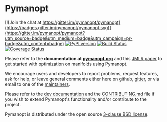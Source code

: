 # Pymanopt

[![Join the chat at https://gitter.im/pymanopt/pymanopt](https://badges.gitter.im/pymanopt/pymanopt.svg)](https://gitter.im/pymanopt/pymanopt?utm_source=badge&utm_medium=badge&utm_campaign=pr-badge&utm_content=badge)
[![PyPI version](https://badge.fury.io/py/pymanopt.svg)](https://badge.fury.io/py/pymanopt)
[![Build Status](https://travis-ci.org/pymanopt/pymanopt.svg?branch=master)](https://travis-ci.org/pymanopt/pymanopt)
[![Coverage Status](https://coveralls.io/repos/github/pymanopt/pymanopt/badge.svg?branch=master)](https://coveralls.io/github/pymanopt/pymanopt?branch=master)

Please refer to the **documentation at [pymanopt.org](https://pymanopt.org)**
and this [JMLR paper](http://www.jmlr.org/papers/v17/16-177.html) to get started
with optimization on manifolds using Pymanopt.

We encourage users and developers to report problems, request features,
ask for help, or leave general comments either here on github,
[gitter](https://gitter.im/pymanopt/pymanopt), or via email to one of the
[maintainers](https://github.com/pymanopt/pymanopt/blob/master/MAINTAINERS).

Please refer to the [dev documentation](https://pymanopt.org/docs/) and the
[CONTRIBUTING.md](https://github.com/pymanopt/pymanopt/blob/master/CONTRIBUTING.md)
file if you wish to extend Pymanopt's functionality and/or contribute to the
project.

Pymanopt is distributed under the open source [3-clause BSD
license](https://github.com/pymanopt/pymanopt/blob/master/).
